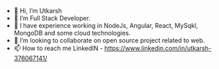 - 👋 Hi, I’m Utkarsh
- 👀 I’m Full Stack Developer.
- 🌱 I have experience working in NodeJs, Angular, React, MySqkl, MongoDB and some cloud technologies.
- 💞️ I’m looking to collaborate on open source project related to web.
- 📫 How to reach me LinkedIN - https://www.linkedin.com/in/utkarsh-376067141/

<!---
utkarsh1510/utkarsh1510 is a ✨ special ✨ repository because its `README.md` (this file) appears on your GitHub profile.
You can click the Preview link to take a look at your changes.
--->
